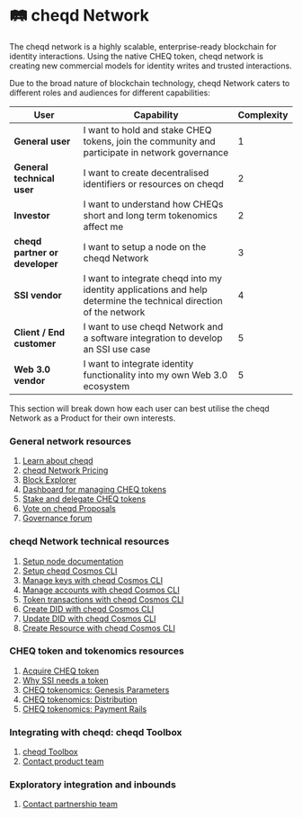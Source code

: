 # 🛤 cheqd Network

The cheqd network is a highly scalable, enterprise-ready blockchain for identity interactions. Using the native CHEQ token, cheqd network is creating new commercial models for identity writes and trusted interactions.&#x20;

Due to the broad nature of blockchain technology, cheqd Network caters to different roles and audiences for different capabilities:

<table><thead><tr><th>User</th><th>Capability</th><th data-type="rating" data-max="5">Complexity</th></tr></thead><tbody><tr><td><strong>General user</strong></td><td>I want to hold and stake CHEQ tokens, join the community and participate in network governance</td><td>1</td></tr><tr><td><strong>General technical user</strong></td><td>I want to create decentralised identifiers or resources on cheqd</td><td>2</td></tr><tr><td><strong>Investor</strong></td><td>I want to understand how CHEQs short and long term tokenomics affect me</td><td>2</td></tr><tr><td><strong>cheqd partner or developer</strong></td><td>I want to setup a node on the cheqd Network</td><td>3</td></tr><tr><td><strong>SSI vendor</strong></td><td>I want to integrate cheqd into my identity applications and help determine the technical direction of the network</td><td>4</td></tr><tr><td><strong>Client / End customer</strong></td><td>I want to use cheqd Network and a software integration to develop an SSI use case</td><td>5</td></tr><tr><td><strong>Web 3.0 vendor</strong></td><td>I want to integrate identity functionality into my own Web 3.0 ecosystem</td><td>5</td></tr></tbody></table>

This section will break down how each user can best utilise the cheqd Network as a Product for their own interests.&#x20;

### General network resources

1. [Learn about cheqd](https://learn.cheqd.io/)
2. [cheqd Network Pricing](../product-essentials/suite/cheqd-pricing.md)
3. [Block Explorer](https://explorer.cheqd.io/)
4. [Dashboard for managing CHEQ tokens](https://cheqd.omniflix.co/)
5. [Stake and delegate CHEQ tokens](https://app.gitbook.com/o/-MiQSPMufVJdYEwQHd2c/s/vFD59OFvvoxQacSSpE1X/)
6. [Vote on cheqd Proposals](https://learn.cheqd.io/getting-set-up-on-cheqd/how-to-vote)
7. [Governance forum](https://commonwealth.im/cheqd)

### cheqd Network technical resources

1. [Setup node documentation](https://docs.cheqd.io/node)
2. [Setup cheqd Cosmos CLI](https://docs.cheqd.io/node/docs/cheqd-cli)
3. [Manage keys with cheqd Cosmos CLI](https://docs.cheqd.io/node/docs/cheqd-cli/cheqd-cli-key-management)
4. [Manage accounts with cheqd Cosmos CLI](https://docs.cheqd.io/node/docs/cheqd-cli/cheqd-cli-accounts)
5. [Token transactions with cheqd Cosmos CLI](https://docs.cheqd.io/node/docs/cheqd-cli/cheqd-cli-token-transactions)
6. [Create DID with cheqd Cosmos CLI](https://docs.cheqd.io/identity/ledger-identity/decentralized-identifiers/cheqd-cosmos-cli)
7. [Update DID with cheqd Cosmos CLI](https://docs.cheqd.io/identity/ledger-identity/decentralized-identifiers/update-and-manage-did-document)
8. [Create Resource with cheqd Cosmos CLI](https://docs.cheqd.io/identity/ledger-resources/tutorials)

### CHEQ token and tokenomics resources

1. [Acquire CHEQ token](https://cheqd.io/buy)
2. [Why SSI needs a token](https://cheqd.io/blog/why-self-sovereign-identity-needs-a-token-an-expanded-version)
3. [CHEQ tokenomics: Genesis Parameters](https://learn.cheqd.io/overview/tokenomics/tokenomics-part-1)
4. [CHEQ tokenomics: Distribution](https://learn.cheqd.io/overview/tokenomics/tokenomics-part-2)
5. [CHEQ tokenomics: Payment Rails](https://learn.cheqd.io/overview/tokenomics/tokenomics-part-3)

### Integrating with cheqd: cheqd Toolbox

1. [cheqd Toolbox](verifiable-credentials/)
2. [Contact product team](mailto://product.cheqd.io)

### Exploratory integration and inbounds

1. [Contact partnership team](mailto://partnerships@cheqd.io)



###
